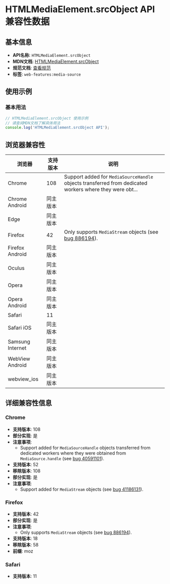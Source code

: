 # HTMLMediaElement.srcObject API 兼容性数据

## 基本信息

- **API名称**: `HTMLMediaElement.srcObject`
- **MDN文档**: [HTMLMediaElement.srcObject](https://developer.mozilla.org/docs/Web/API/HTMLMediaElement/srcObject)
- **规范文档**: [查看规范](https://html.spec.whatwg.org/multipage/media.html#dom-media-srcobject-dev,https://w3c.github.io/media-source/#htmlmediaelement-extensions-srcobject)
- **标签**: `web-features:media-source`

## 使用示例

### 基本用法

```javascript
// HTMLMediaElement.srcObject 使用示例
// 请查阅MDN文档了解具体用法
console.log('HTMLMediaElement.srcObject API');
```

## 浏览器兼容性

| 浏览器 | 支持版本 | 说明 |
|--------|----------|------|
| Chrome | 108 | Support added for `MediaSourceHandle` objects transferred from dedicated workers where they were obt... |
| Chrome Android | 同主版本 |  |
| Edge | 同主版本 |  |
| Firefox | 42 | Only supports `MediaStream` objects (see [bug 886194](https://bugzil.la/886194)). |
| Firefox Android | 同主版本 |  |
| Oculus | 同主版本 |  |
| Opera | 同主版本 |  |
| Opera Android | 同主版本 |  |
| Safari | 11 |  |
| Safari iOS | 同主版本 |  |
| Samsung Internet | 同主版本 |  |
| WebView Android | 同主版本 |  |
| webview_ios | 同主版本 |  |

## 详细兼容性信息

### Chrome

- **支持版本**: 108
- **部分实现**: 是
- **注意事项**:
  - Support added for `MediaSourceHandle` objects transferred from dedicated workers where they were obtained from `MediaSource.handle` (see [bug 40591101](https://crbug.com/40591101)).
- **支持版本**: 52
- **移除版本**: 108
- **部分实现**: 是
- **注意事项**:
  - Support added for `MediaStream` objects (see [bug 41186131](https://crbug.com/41186131)).

### Firefox

- **支持版本**: 42
- **部分实现**: 是
- **注意事项**:
  - Only supports `MediaStream` objects (see [bug 886194](https://bugzil.la/886194)).
- **支持版本**: 18
- **移除版本**: 58
- **前缀**: moz

### Safari

- **支持版本**: 11

